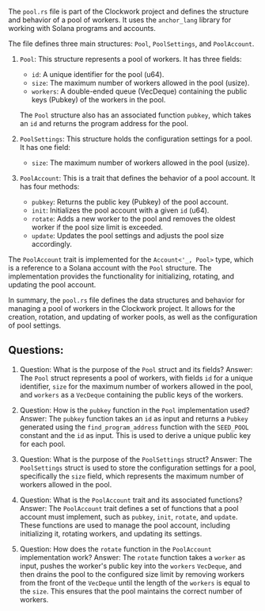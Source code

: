 The `pool.rs` file is part of the Clockwork project and defines the structure and behavior of a pool of workers. It uses the `anchor_lang` library for working with Solana programs and accounts.

The file defines three main structures: `Pool`, `PoolSettings`, and `PoolAccount`.

1. `Pool`: This structure represents a pool of workers. It has three fields:

   - `id`: A unique identifier for the pool (u64).
   - `size`: The maximum number of workers allowed in the pool (usize).
   - `workers`: A double-ended queue (VecDeque) containing the public keys (Pubkey) of the workers in the pool.

   The `Pool` structure also has an associated function `pubkey`, which takes an `id` and returns the program address for the pool.

2. `PoolSettings`: This structure holds the configuration settings for a pool. It has one field:

   - `size`: The maximum number of workers allowed in the pool (usize).

3. `PoolAccount`: This is a trait that defines the behavior of a pool account. It has four methods:
   - `pubkey`: Returns the public key (Pubkey) of the pool account.
   - `init`: Initializes the pool account with a given `id` (u64).
   - `rotate`: Adds a new worker to the pool and removes the oldest worker if the pool size limit is exceeded.
   - `update`: Updates the pool settings and adjusts the pool size accordingly.

The `PoolAccount` trait is implemented for the `Account<'_, Pool>` type, which is a reference to a Solana account with the `Pool` structure. The implementation provides the functionality for initializing, rotating, and updating the pool account.

In summary, the `pool.rs` file defines the data structures and behavior for managing a pool of workers in the Clockwork project. It allows for the creation, rotation, and updating of worker pools, as well as the configuration of pool settings.

## Questions:

1. Question: What is the purpose of the `Pool` struct and its fields?
   Answer: The `Pool` struct represents a pool of workers, with fields `id` for a unique identifier, `size` for the maximum number of workers allowed in the pool, and `workers` as a `VecDeque` containing the public keys of the workers.

2. Question: How is the `pubkey` function in the `Pool` implementation used?
   Answer: The `pubkey` function takes an `id` as input and returns a `Pubkey` generated using the `find_program_address` function with the `SEED_POOL` constant and the `id` as input. This is used to derive a unique public key for each pool.

3. Question: What is the purpose of the `PoolSettings` struct?
   Answer: The `PoolSettings` struct is used to store the configuration settings for a pool, specifically the `size` field, which represents the maximum number of workers allowed in the pool.

4. Question: What is the `PoolAccount` trait and its associated functions?
   Answer: The `PoolAccount` trait defines a set of functions that a pool account must implement, such as `pubkey`, `init`, `rotate`, and `update`. These functions are used to manage the pool account, including initializing it, rotating workers, and updating its settings.

5. Question: How does the `rotate` function in the `PoolAccount` implementation work?
   Answer: The `rotate` function takes a `worker` as input, pushes the worker's public key into the `workers` `VecDeque`, and then drains the pool to the configured size limit by removing workers from the front of the `VecDeque` until the length of the `workers` is equal to the `size`. This ensures that the pool maintains the correct number of workers.

